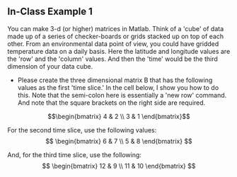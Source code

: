 ## In-Class Example 1

You can make 3-d (or higher) matrices in Matlab. Think of a 'cube' of data made up of a series of checker-boards or grids stacked up on top of each other. From an environmental data point of view, you could have gridded temperature data on a daily basis. Here the latitude and longitude values are the 'row' and the 'column' values. And then the 'time' would be the third dimension of your data cube.

* Please create the three dimensional matrix B that has the following values as the first 'time slice.' In the cell below, I show you how to do this. Note that the semi-colon here is essentially a 'new row' command. And note that the square brackets on the right side are required.
```math
\begin{bmatrix}
4 & 2 \\
3 & 1 
\end{bmatrix}
```

For the second time slice, use the following values:
$$
\begin{bmatrix}
6 & 7 \\
5 & 8 
\end{bmatrix}
$$

And, for the third time slice, use the following:
$$
\begin{bmatrix}
12 & 9 \\
11 & 10 
\end{bmatrix}
$$
